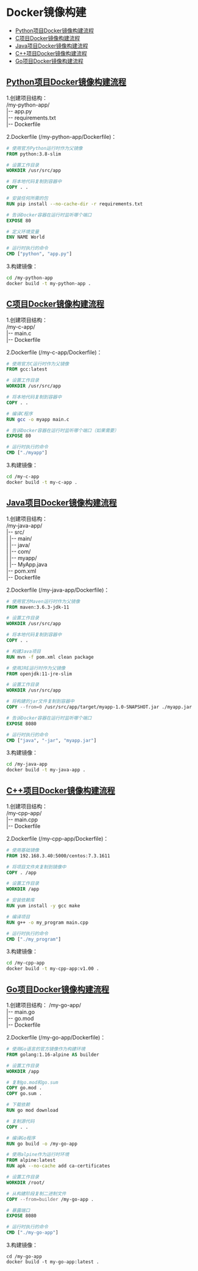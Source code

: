 # Docker镜像构建

- [Python项目Docker镜像构建流程](#Python项目Docker镜像构建流程)
- [C项目Docker镜像构建流程](#C项目Docker镜像构建流程)
- [Java项目Docker镜像构建流程](#Java项目Docker镜像构建流程)
- [C++项目Docker镜像构建流程](#cpp项目Docker镜像构建流程)
- [Go项目Docker镜像构建流程](#Go项目Docker镜像构建流程)

## [Python项目Docker镜像构建流程](#Python项目Docker镜像构建流程)

1.创建项目结构：  
/my-python-app/  
|-- app.py  
|-- requirements.txt  
|-- Dockerfile  

2.Dockerfile (/my-python-app/Dockerfile)：  
```dockerfile
# 使用官方Python运行时作为父镜像
FROM python:3.8-slim

# 设置工作目录
WORKDIR /usr/src/app

# 将本地代码复制到容器中
COPY . .

# 安装任何所需的包
RUN pip install --no-cache-dir -r requirements.txt

# 告诉Docker容器在运行时监听哪个端口
EXPOSE 80

# 定义环境变量
ENV NAME World

# 运行时执行的命令
CMD ["python", "app.py"]
```
3.构建镜像：  
```bash
cd /my-python-app
docker build -t my-python-app .
```

## [C项目Docker镜像构建流程](#C项目Docker镜像构建流程)
1.创建项目结构：  
/my-c-app/  
|-- main.c  
|-- Dockerfile  

2.Dockerfile (/my-c-app/Dockerfile)：  
```dockerfile
# 使用官方C运行时作为父镜像
FROM gcc:latest

# 设置工作目录
WORKDIR /usr/src/app

# 将本地代码复制到容器中
COPY . .

# 编译C程序
RUN gcc -o myapp main.c

# 告诉Docker容器在运行时监听哪个端口（如果需要）
EXPOSE 80

# 运行时执行的命令
CMD ["./myapp"]
```

3.构建镜像：
```bash
cd /my-c-app
docker build -t my-c-app .
```

## [Java项目Docker镜像构建流程](#Java项目Docker镜像构建流程)
1.创建项目结构：  
/my-java-app/  
|-- src/  
|   |-- main/  
|       |-- java/  
|           |-- com/  
|               |-- myapp/  
|                   |-- MyApp.java  
|-- pom.xml  
|-- Dockerfile  

2.Dockerfile (/my-java-app/Dockerfile)：
```dockerfile
# 使用官方Maven运行时作为父镜像
FROM maven:3.6.3-jdk-11

# 设置工作目录
WORKDIR /usr/src/app

# 将本地代码复制到容器中
COPY . .

# 构建Java项目
RUN mvn -f pom.xml clean package

# 使用JRE运行时作为父镜像
FROM openjdk:11-jre-slim

# 设置工作目录
WORKDIR /usr/src/app

# 将构建的jar文件复制到容器中
COPY --from=0 /usr/src/app/target/myapp-1.0-SNAPSHOT.jar ./myapp.jar

# 告诉Docker容器在运行时监听哪个端口
EXPOSE 8080

# 运行时执行的命令
CMD ["java", "-jar", "myapp.jar"]
```

3.构建镜像：
```bash
cd /my-java-app
docker build -t my-java-app .
```

## [C++项目Docker镜像构建流程](#cpp项目Docker镜像构建流程)
1.创建项目结构：  
/my-cpp-app/  
|-- main.cpp  
|-- Dockerfile  

2.Dockerfile (/my-cpp-app/Dockerfile)：  
```dockerfile
# 使用基础镜像
FROM 192.168.3.40:5000/centos:7.3.1611

# 将项目文件夹复制到镜像中
COPY . /app

# 设置工作目录
WORKDIR /app

# 安装依赖库
RUN yum install -y gcc make

# 编译项目
RUN g++ -o my_program main.cpp

# 运行时执行的命令
CMD ["./my_program"]
```

3.构建镜像：
```bash
cd /my-cpp-app
docker build -t my-cpp-app:v1.00 .
```

## [Go项目Docker镜像构建流程](#Go项目Docker镜像构建流程)
1.创建项目结构：
/my-go-app/  
|-- main.go  
|-- go.mod  
|-- Dockerfile  

2.Dockerfile (/my-go-app/Dockerfile)：
```dockerfile
# 使用Go语言的官方镜像作为构建环境
FROM golang:1.16-alpine AS builder

# 设置工作目录
WORKDIR /app

# 复制go.mod和go.sum
COPY go.mod .
COPY go.sum .

# 下载依赖
RUN go mod download

# 复制源代码
COPY . .

# 编译Go程序
RUN go build -o /my-go-app

# 使用alpine作为运行时环境
FROM alpine:latest
RUN apk --no-cache add ca-certificates

# 设置工作目录
WORKDIR /root/

# 从构建阶段复制二进制文件
COPY --from=builder /my-go-app .

# 暴露端口
EXPOSE 8080

# 运行时执行的命令
CMD ["./my-go-app"]
```

3.构建镜像：
```
cd /my-go-app
docker build -t my-go-app:latest .
```
